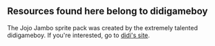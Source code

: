 ## Resources found here belong to didigameboy
The Jojo Jambo sprite pack was created by the extremely talented didigameboy.
If you're interested, go to [didi's site](didigameboy.itch.io).
